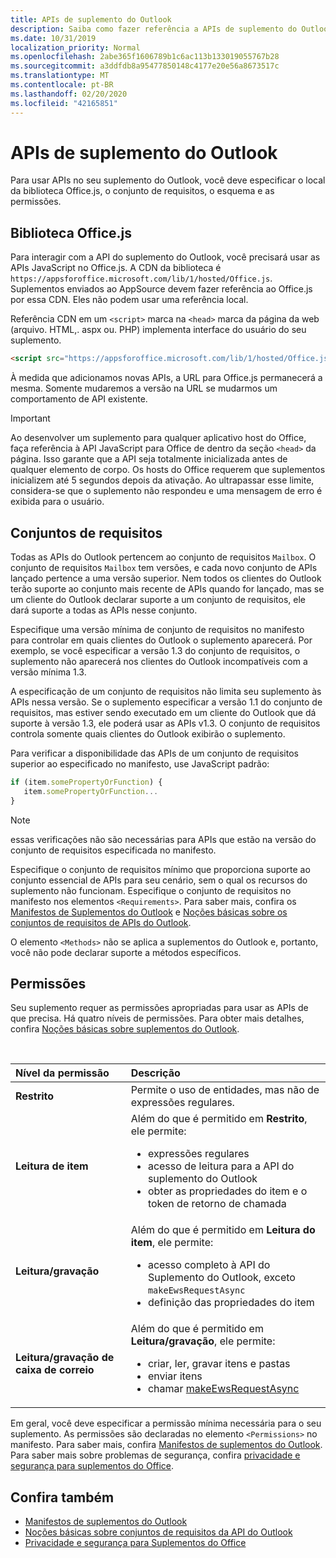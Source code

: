 ```yaml
---
title: APIs de suplemento do Outlook
description: Saiba como fazer referência a APIs de suplemento do Outlook e declarar permissões em seu suplemento do Outlook.
ms.date: 10/31/2019
localization_priority: Normal
ms.openlocfilehash: 2abe365f1606789b1c6ac113b133019055767b28
ms.sourcegitcommit: a3ddfdb8a95477850148c4177e20e56a8673517c
ms.translationtype: MT
ms.contentlocale: pt-BR
ms.lasthandoff: 02/20/2020
ms.locfileid: "42165851"
---
```

# <a name="outlook-add-in-apis"></a>APIs de suplemento do Outlook

Para usar APIs no seu suplemento do Outlook, você deve especificar o local da biblioteca Office.js, o conjunto de requisitos, o esquema e as permissões.

## <a name="officejs-library"></a>Biblioteca Office.js

Para interagir com a API do suplemento do Outlook, você precisará usar as APIs JavaScript no Office.js. A CDN da biblioteca é `https://appsforoffice.microsoft.com/lib/1/hosted/Office.js`. Suplementos enviados ao AppSource devem fazer referência ao Office.js por essa CDN. Eles não podem usar uma referência local.

Referência CDN em um `<script>` marca na `<head>` marca da página da web (arquivo. HTML,. aspx ou. PHP) implementa interface do usuário do seu suplemento.

```HTML
<script src="https://appsforoffice.microsoft.com/lib/1/hosted/Office.js" type="text/javascript"></script>
```
À medida que adicionamos novas APIs, a URL para Office.js permanecerá a mesma. Somente mudaremos a versão na URL se mudarmos um comportamento de API existente.

> [!IMPORTANT]
> Ao desenvolver um suplemento para qualquer aplicativo host do Office, faça referência à API JavaScript para Office de dentro da seção `<head>` da página. Isso garante que a API seja totalmente inicializada antes de qualquer elemento de corpo. Os hosts do Office requerem que suplementos inicializem até 5 segundos depois da ativação. Ao ultrapassar esse limite, considera-se que o suplemento não respondeu e uma mensagem de erro é exibida para o usuário.

## <a name="requirement-sets"></a>Conjuntos de requisitos

Todas as APIs do Outlook pertencem ao conjunto de requisitos `Mailbox`. O conjunto de requisitos `Mailbox` tem versões, e cada novo conjunto de APIs lançado pertence a uma versão superior. Nem todos os clientes do Outlook terão suporte ao conjunto mais recente de APIs quando for lançado, mas se um cliente do Outlook declarar suporte a um conjunto de requisitos, ele dará suporte a todas as APIs nesse conjunto.

Especifique uma versão mínima de conjunto de requisitos no manifesto para controlar em quais clientes do Outlook o suplemento aparecerá. Por exemplo, se você especificar a versão 1.3 do conjunto de requisitos, o suplemento não aparecerá nos clientes do Outlook incompatíveis com a versão mínima 1.3.

A especificação de um conjunto de requisitos não limita seu suplemento às APIs nessa versão. Se o suplemento especificar a versão 1.1 do conjunto de requisitos, mas estiver sendo executado em um cliente do Outlook que dá suporte à versão 1.3, ele poderá usar as APIs v1.3. O conjunto de requisitos controla somente quais clientes do Outlook exibirão o suplemento.

Para verificar a disponibilidade das APIs de um conjunto de requisitos superior ao especificado no manifesto, use JavaScript padrão:

```js
if (item.somePropertyOrFunction) {
   item.somePropertyOrFunction...  
}
```

> [!NOTE]
> essas verificações não são necessárias para APIs que estão na versão do conjunto de requisitos especificada no manifesto.

Especifique o conjunto de requisitos mínimo que proporciona suporte ao conjunto essencial de APIs para seu cenário, sem o qual os recursos do suplemento não funcionam. Especifique o conjunto de requisitos no manifesto nos elementos `<Requirements>`. Para saber mais, confira os [Manifestos de Suplementos do Outlook](manifests.md) e [Noções básicas sobre os conjuntos de requisitos de APIs do Outlook](../reference/requirement-sets/outlook-api-requirement-sets.md).

O elemento `<Methods>` não se aplica a suplementos do Outlook e, portanto, você não pode declarar suporte a métodos específicos.

## <a name="permissions"></a>Permissões

Seu suplemento requer as permissões apropriadas para usar as APIs de que precisa. Há quatro níveis de permissões. Para obter mais detalhes, confira [Noções básicas sobre suplementos do Outlook](understanding-outlook-add-in-permissions.md).

<br/>

|Nível da permissão|Descrição|
|:-----|:-----|
| **Restrito** | Permite o uso de entidades, mas não de expressões regulares. |
| **Leitura de item** | Além do que é permitido em **Restrito**, ele permite:<ul><li>expressões regulares</li><li>acesso de leitura para a API do suplemento do Outlook</li><li>obter as propriedades do item e o token de retorno de chamada</li></ul> |
| **Leitura/gravação** | Além do que é permitido em **Leitura do item**, ele permite:<ul><li>acesso completo à API do Suplemento do Outlook, exceto `makeEwsRequestAsync`</li><li>definição das propriedades do item</li></ul> |
| **Leitura/gravação de caixa de correio** | Além do que é permitido em **Leitura/gravação**, ele permite:<ul><li>criar, ler, gravar itens e pastas</li><li>enviar itens</li><li>chamar [makeEwsRequestAsync](../reference/objectmodel/preview-requirement-set/office.context.mailbox.md#methods)</li></ul> |

Em geral, você deve especificar a permissão mínima necessária para o seu suplemento. As permissões são declaradas no elemento `<Permissions>` no manifesto. Para saber mais, confira [Manifestos de suplementos do Outlook](manifests.md). Para saber mais sobre problemas de segurança, confira [privacidade e segurança para suplementos do Office](../concepts/privacy-and-security.md).


## <a name="see-also"></a>Confira também

- [Manifestos de suplementos do Outlook](manifests.md)
- [Noções básicas sobre conjuntos de requisitos da API do Outlook](../reference/requirement-sets/outlook-api-requirement-sets.md)
- [Privacidade e segurança para Suplementos do Office](../concepts/privacy-and-security.md)
